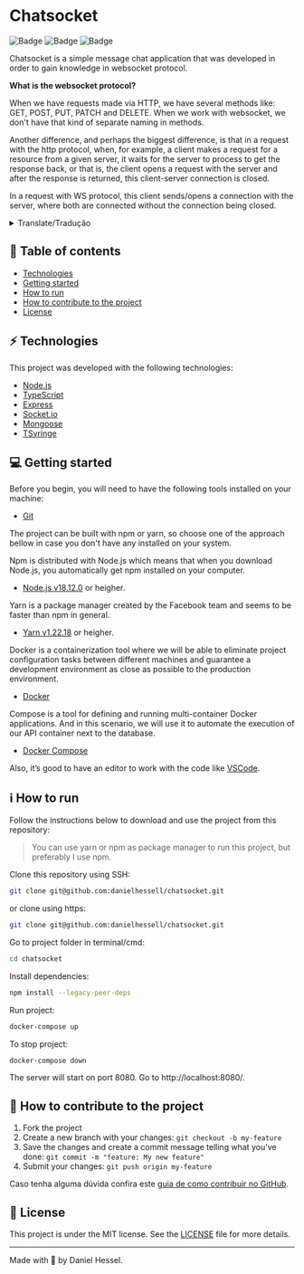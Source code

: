 # Chatsocket

![Badge](https://img.shields.io/static/v1?label=author&message=DanielHessel&color=0070f3&style=flat&logo=<LOGO>)
![Badge](https://img.shields.io/static/v1?label=status&message=Done&color=success&style=flat&logo=<LOGO>)
![Badge](https://img.shields.io/static/v1?label=license&message=MIT&color=0070f3&style=flat&logo=<LOGO>)

Chatsocket is a simple message chat application that was developed in order to gain knowledge in websocket protocol.

**What is the websocket protocol?**

When we have requests made via HTTP, we have several methods like:
GET, POST, PUT, PATCH and DELETE.
When we work with websocket, we don't have that kind of separate naming in methods.

Another difference, and perhaps the biggest difference, is that in a request with the http protocol, when, for example, a client makes a request for a resource from a given server, it waits for the server to process to get the response back, or that is, the client opens a request with the server and after the response is returned, this client-server connection is closed.

In a request with WS protocol, this client sends/opens a connection with the server, where both are connected without the connection being closed.

<details>
<summary>Translate/Tradução</summary>
Chatsocket é uma aplicação de chat de mensagens simples que foi desenvolvido a fim de adquirir conhecimento em protocolo websocket.

**O que é o protocolo websocket?**

Quando temos requisições feitas via HTTP, temos vários método como:
GET, POST, PUT, PATCH e DELETE.
Quando trabalhamos com websocket, nós não temos esse tipo de nomenclatura separado em métodos.

Uma outra diferença, e talvez a maior diferença, é que em uma requisição com protocolo http, quando por exemplo, um cliente faz uma requisição para um recurso de um determinado servidor ele fica aguardando o processamento do servidor para obter o retorno da resposta, ou seja, o cliente abre um requisição com o servidor e após o retorno da resposta essa conexão entre cliente-servidor é fechada.

Já em uma requisição com protocolo WS, esse cliente envia/abre uma conexão com o servidor, onde ambos ficam conectados sem que a conexão seja fechada.

</details>

## :pushpin: Table of contents

<!--ts-->

- [Technologies](#zap-technologies)
- [Getting started](#computer-getting-started)
- [How to run](#information_source-how-to-run)
- [How to contribute to the project](#tada-how-to-contribute-to-the-project)
- [License](#page_facing_up-license)
<!--te-->

## :zap: Technologies

This project was developed with the following technologies:

- [Node.js](https://nodejs.org/en/)
- [TypeScript](https://www.typescriptlang.org/)
- [Express](https://expressjs.com/pt-br/)
- [Socket.io](https://socket.io/docs/v4/)
- [Mongoose](https://mongoosejs.com/)
- [TSyringe](https://www.npmjs.com/package/tsyringe)

## :computer: Getting started

Before you begin, you will need to have the following tools installed on your machine:

- [Git](https://git-scm.com)

The project can be built with npm or yarn, so choose one of the approach bellow in case you don't have any installed on your system.

Npm is distributed with Node.js which means that when you download Node.js, you automatically get npm installed on your computer.

- [Node.js v18.12.0](https://nodejs.org/) or heigher.

Yarn is a package manager created by the Facebook team and seems to be faster than npm in general.

- [Yarn v1.22.18](https://yarnpkg.com/) or heigher.

Docker is a containerization tool where we will be able to eliminate project configuration tasks between different machines and guarantee a development environment as close as possible to the production environment.

- [Docker](https://docs.docker.com/get-docker/)

Compose is a tool for defining and running multi-container Docker applications. And in this scenario, we will use it to automate the execution of our API container next to the database.

- [Docker Compose](https://docs.docker.com/compose/install/)

Also, it’s good to have an editor to work with the code like [VSCode](https://code.visualstudio.com/).

## :information_source: How to run

Follow the instructions below to download and use the project from this repository:

> You can use yarn or npm as package manager to run this project, but preferably I use npm.

Clone this repository using SSH:

```bash
git clone git@github.com:danielhessell/chatsocket.git
```

or clone using https:

```bash
git clone git@github.com:danielhessell/chatsocket.git
```

Go to project folder in terminal/cmd:

```bash
cd chatsocket
```

Install dependencies:

```bash
npm install --legacy-peer-deps
```

Run project:

```bash
docker-compose up
```

To stop project:

```bash
docker-compose down
```

The server will start on port 8080. Go to http://localhost:8080/.

## :tada: How to contribute to the project

1. Fork the project
2. Create a new branch with your changes: `git checkout -b my-feature`
3. Save the changes and create a commit message telling what you've done: `git commit -m "feature: My new feature"`
4. Submit your changes: `git push origin my-feature`

Caso tenha alguma dúvida confira este [guia de como contribuir no GitHub](https://github.com/firstcontributions/first-contributions).

## :page_facing_up: License

This project is under the MIT license. See the [LICENSE](https://github.com/danielhessell/chatsocket/blob/master/LICENSE) file for more details.

---

Made with :blue_heart: by Daniel Hessel.
